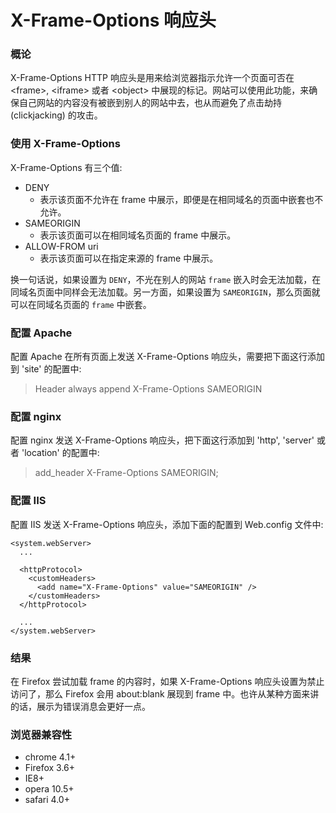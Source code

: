 # X-Frame-Options 响应头
### 概论
X-Frame-Options HTTP 响应头是用来给浏览器指示允许一个页面可否在 &lt;frame>, &lt;iframe> 或者 &lt;object> 中展现的标记。网站可以使用此功能，来确保自己网站的内容没有被嵌到别人的网站中去，也从而避免了点击劫持 (clickjacking) 的攻击。

### 使用 X-Frame-Options
X-Frame-Options 有三个值:

+ DENY
  + 表示该页面不允许在 frame 中展示，即便是在相同域名的页面中嵌套也不允许。
+ SAMEORIGIN
  + 表示该页面可以在相同域名页面的 frame 中展示。
+ ALLOW-FROM uri
  + 表示该页面可以在指定来源的 frame 中展示。

换一句话说，如果设置为 `DENY`，不光在别人的网站 `frame` 嵌入时会无法加载，在同域名页面中同样会无法加载。另一方面，如果设置为 `SAMEORIGIN`，那么页面就可以在同域名页面的 `frame` 中嵌套。

### 配置 Apache
配置 Apache 在所有页面上发送 X-Frame-Options 响应头，需要把下面这行添加到 'site' 的配置中:
> Header always append X-Frame-Options SAMEORIGIN

### 配置 nginx
配置 nginx 发送 X-Frame-Options 响应头，把下面这行添加到 'http', 'server' 或者 'location' 的配置中:
> add_header X-Frame-Options SAMEORIGIN;

### 配置 IIS
配置 IIS 发送 X-Frame-Options 响应头，添加下面的配置到 Web.config 文件中:

    <system.webServer>
      ...

      <httpProtocol>
        <customHeaders>
          <add name="X-Frame-Options" value="SAMEORIGIN" />
        </customHeaders>
      </httpProtocol>

      ...
    </system.webServer>


### 结果
在 Firefox 尝试加载 frame 的内容时，如果 X-Frame-Options 响应头设置为禁止访问了，那么 Firefox 会用 about:blank 展现到 frame 中。也许从某种方面来讲的话，展示为错误消息会更好一点。

### 浏览器兼容性
+ chrome 4.1+
+ Firefox 3.6+
+ IE8+
+ opera 10.5+
+ safari 4.0+
